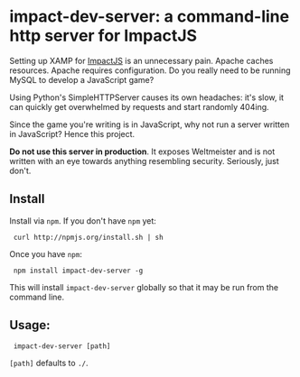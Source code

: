 # impact-dev-server: a command-line http server for ImpactJS

Setting up XAMP for [ImpactJS][impactjs] is an unnecessary pain. Apache caches resources. Apache requires configuration. Do you really need to be running MySQL to develop a JavaScript game?

Using Python's SimpleHTTPServer causes its own headaches: it's slow, it can quickly get overwhelmed by requests and start randomly 404ing.

Since the game you're writing is in JavaScript, why not run a server written in JavaScript? Hence this project.

**Do not use this server in production**. It exposes Weltmeister and is not written with an eye towards anything resembling security. Seriously, just don't.

## Install

Install via `npm`. If you don't have `npm` yet:

     curl http://npmjs.org/install.sh | sh

Once you have `npm`:

     npm install impact-dev-server -g

This will install `impact-dev-server` globally so that it may be run from the command line.

## Usage:

     impact-dev-server [path]

`[path]` defaults to `./`.

  [impactjs]: http://impactjs.com
